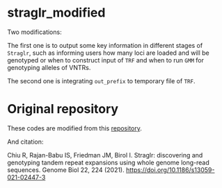 # straglr_modified

Two modifications: 

The first one is to output some key information in different stages of `Straglr`, such as informing users how many loci are loaded and will be genotyped or when to construct input of `TRF` and when to run `GMM` for genotyping alleles of VNTRs. 

The second one is integrating `out_prefix` to temporary file of `TRF`. 


# Original repository

These codes are modified from this [repository](https://github.com/bcgsc/straglr). 

And citation: 

Chiu R, Rajan-Babu IS, Friedman JM, Birol I. Straglr: discovering and genotyping tandem repeat expansions using whole genome long-read sequences. Genome Biol 22, 224 (2021). https://doi.org/10.1186/s13059-021-02447-3


